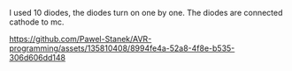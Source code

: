 I used 10 diodes, the diodes turn on one by one. The diodes are connected cathode to mc. 


https://github.com/Pawel-Stanek/AVR-programming/assets/135810408/8994fe4a-52a8-4f8e-b535-306d606dd148

